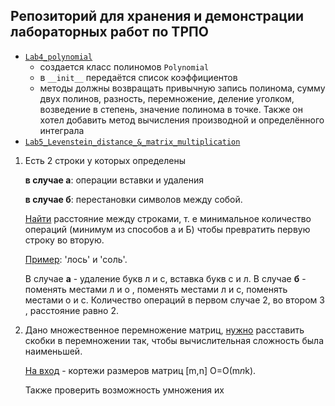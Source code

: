 ## Репозиторий для хранения и демонстрации лабораторных работ по ТРПО
- [`Lab4_polynomial`](https://github.com/Bellanotavailable/psychic-dollop/blob/main/l4/Lab4.py) 
    - создается класс полиномов `Polynomial`
    - в `__init__` передаётся список коэффициентов
    - методы должны возвращать привычную запись полинома, сумму двух полинов, разность, перемножение, деление уголком, возведение в степень, значение полинома в точке. Также он хотел добавить метод вычисления производной и определённого интеграла
- [`Lab5_Levenstein_distance_&_matrix_multiplication`](https://github.com/Bellanotavailable/psychic-dollop/blob/main/l5/Lab5.py) 
1. Eсть 2 строки у которых определены

    **в случае а**:
    операции вставки и удаления
    
    **в случае б**:
    перестановки символов между собой.
    
    <u>Найти</u> расстояние между строками, т. е минимальное количество операций (минимум из способов а и Б) чтобы превратить первую строку во вторую. 
    
    <u>Пример</u>: 'лось' и 'соль'. 
    
    В случае **а** - удаление букв л и с, вставка букв с и л. В случае **б** - поменять местами л и о , поменять местами л и с, поменять местами о и с. Количество операций в первом случае 2, во втором 3 , расстояние равно 2.


2. Дано множественное перемножение матриц, <u>нужно</u> расставить скобки в перемножении так, чтобы вычислительная сложность была наименьшей. 

    <u>На вход</u> - кортежи размеров матриц [m,n] О=О(m*n*k). 
    
    Также проверить возможность умножения их

